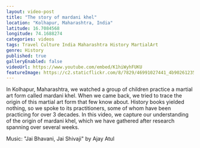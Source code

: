 ```yaml
---
layout: video-post
title: "The story of mardani khel"
location: "Kolhapur, Maharashtra, India"
latitude: 16.7084568
longitude: 74.1688274
categories: videos
tags: Travel Culture India Maharashtra History MartialArt  
genre: History
published: true
galleryEnabled: false
videoUrl: https://www.youtube.com/embed/K1hiWyhFUKU
featureImage: https://c2.staticflickr.com/8/7829/46991027441_4b90261235_c.jpg
---
```



In Kolhapur, Maharashtra, we watched a group of children practice a martial art form called mardani khel. When we came back, we tried to trace the origin of this martial art form that few know about. History books yielded nothing, so we spoke to its practitioners, some of whom have been practicing for over 3 decades. In this video, we capture our understanding of the origin of mardani khel, which we have gathered after research spanning over several weeks.

Music: "Jai Bhavani, Jai Shivaji" by Ajay Atul